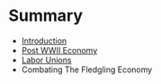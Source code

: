 # Summary

* [Introduction](README.md)
* [Post WWII Economy](POST_WWII_ECONOMY.md)
* [Labor Unions](lbits.md)
* Combating The Fledgling Economy

